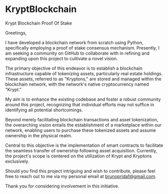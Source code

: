 # KryptBlockchain
Krypt Blockchain Proof Of Stake

Greetings,

I have developed a blockchain network from scratch using Python, specifically employing a proof of stake consensus mechanism. Presently, I am seeking a community on GitHub to collaborate with in refining and expanding upon this project to cultivate a novel vision.

The primary objective of this endeavor is to establish a blockchain infrastructure capable of tokenizing assets, particularly real estate holdings. These assets, referred to as "Kryptons," are stored and managed within the blockchain network, with the network's native cryptocurrency named "Krypt."

My aim is to enhance the existing codebase and foster a robust community around this project, recognizing that individual efforts may not suffice in identifying all potential shortcomings.

Beyond merely facilitating blockchain transactions and asset tokenization, the overarching vision entails the establishment of a marketplace within our network, enabling users to purchase these tokenized assets and assume ownership in the physical realm.

Central to this objective is the implementation of smart contracts to facilitate the seamless transfer of ownership following asset acquisition. Currently, the project's scope is centered on the utilization of Krypt and Kryptons exclusively.

Should you find this project intriguing and wish to contribute, please feel free to reach out to me via my personal email at brunoprida1@gmail.com.

Thank you for considering involvement in this initiative.
